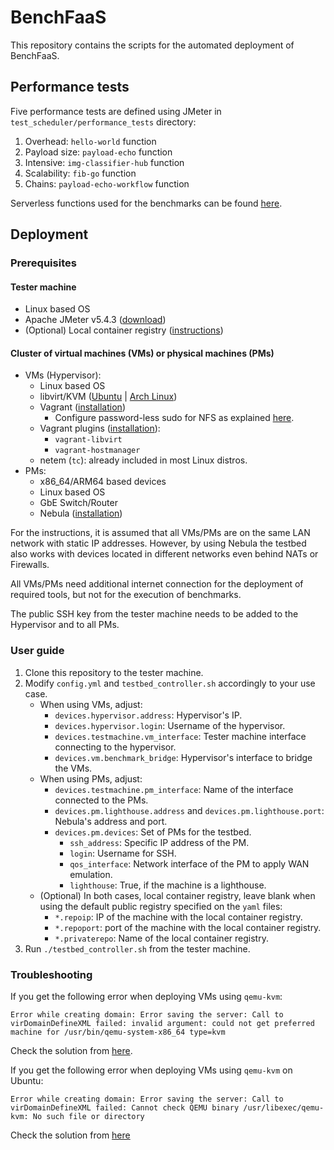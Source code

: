 # BenchFaaS

This repository contains the scripts for the automated deployment of BenchFaaS.

## Performance tests

Five performance tests are defined using JMeter in
`test_scheduler/performance_tests` directory:

1. Overhead: `hello-world` function
2. Payload size: `payload-echo` function
3. Intensive: `img-classifier-hub` function
4. Scalability: `fib-go` function
5. Chains: `payload-echo-workflow` function

Serverless functions used for the benchmarks can be found
[here](https://github.com/fcarp10/openfaas-functions).

## Deployment

### Prerequisites

#### Tester machine

- Linux based OS
- Apache JMeter v5.4.3
  ([download](https://jmeter.apache.org/download_jmeter.cgi))
- (Optional) Local container registry
  ([instructions](https://docs.docker.com/registry/deploying/))

#### Cluster of virtual machines (VMs) or physical machines (PMs)

- VMs (Hypervisor):
  - Linux based OS
  - libvirt/KVM ([Ubuntu](https://ubuntu.com/server/docs/virtualization-libvirt)
    | [Arch Linux](https://wiki.archlinux.org/title/libvirt))
  - Vagrant
    ([installation](https://learn.hashicorp.com/tutorials/vagrant/getting-started-install?in=vagrant/getting-started))
    - Configure password-less sudo for NFS as explained
      [here](https://www.vagrantup.com/docs/synced-folders/nfs#root-privilege-requirement).
  - Vagrant plugins
    ([installation](https://www.vagrantup.com/docs/plugins/usage)): 
    - `vagrant-libvirt`
    - `vagrant-hostmanager`
  - netem (`tc`): already included in most Linux distros.
- PMs:
  - x86_64/ARM64 based devices
  - Linux based OS
  - GbE Switch/Router
  - Nebula ([installation](https://github.com/slackhq/nebula))

For the instructions, it is assumed that all VMs/PMs are on the same LAN network
with static IP addresses. However, by using Nebula the testbed also works with
devices located in different networks even behind NATs or Firewalls. 

All VMs/PMs need additional internet connection for the deployment of required
tools, but not for the execution of benchmarks.

The public SSH key from the tester machine needs to be added to the Hypervisor
and to all PMs.


### User guide

1. Clone this repository to the tester machine. 
2. Modify `config.yml` and `testbed_controller.sh` accordingly to your use case.
   - When using VMs, adjust:
     - `devices.hypervisor.address`: Hypervisor's IP.
     - `devices.hypervisor.login`: Username of the hypervisor.
     - `devices.testmachine.vm_interface`: Tester machine interface connecting
       to the hypervisor.
     - `devices.vm.benchmark_bridge`: Hypervisor's interface to bridge the VMs.
   - When using PMs, adjust:
      - `devices.testmachine.pm_interface`: Name of the interface connected to
        the PMs.
      - `devices.pm.lighthouse.address` and `devices.pm.lighthouse.port`:
        Nebula's address and port.
      - `devices.pm.devices`: Set of PMs for the testbed. 
        - `ssh_address`: Specific IP address of the PM.
        - `login`: Username for SSH.
        - `qos_interface`: Network interface of the PM to apply WAN emulation.
        - `lighthouse`: True, if the machine is a lighthouse.
    - (Optional) In both cases, local container registry, leave blank when using the default
       public registry specified on the `yaml` files:
       - `*.repoip`: IP of the machine with the local container
         registry.
       - `*.repoport`: port of the machine with the local container
         registry.
       - `*.privaterepo`: Name of the local container registry.
3. Run `./testbed_controller.sh` from the tester machine.


### Troubleshooting

If you get the following error when deploying VMs using `qemu-kvm`: 

```
Error while creating domain: Error saving the server: Call to virDomainDefineXML failed: invalid argument: could not get preferred machine for /usr/bin/qemu-system-x86_64 type=kvm
```

Check the solution from [here](https://serverfault.com/questions/1002043/libvirt-has-no-kvm-capabilities-even-though-qemu-kvm-works/1002063#1002063).


If you get the following error when deploying VMs using `qemu-kvm` on Ubuntu:

```
Error while creating domain: Error saving the server: Call to virDomainDefineXML failed: Cannot check QEMU binary /usr/libexec/qemu-kvm: No such file or directory
```

Check the solution from [here](https://github.com/kubevirt/kubevirt/issues/4303)
